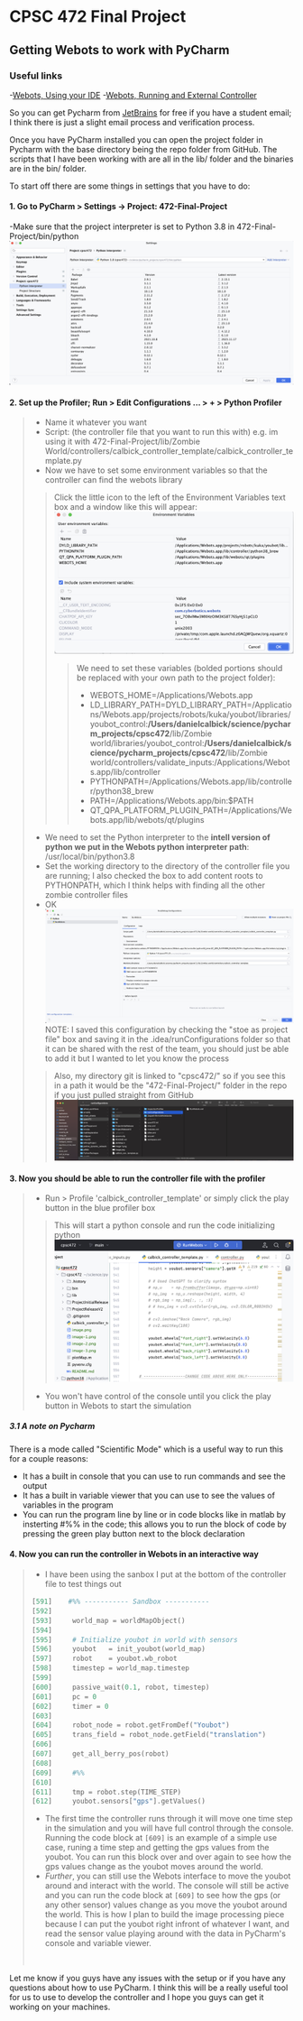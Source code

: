 # CPSC 472 Final Project

## Getting Webots to work with PyCharm
### Useful links
-[Webots, Using your IDE](https://cyberbotics.com/doc/guide/using-your-ide?tab-os=macos&tab-language=python)
-[Webots, Running and External Controller](https://cyberbotics.com/doc/guide/running-extern-robot-controllers?version=R2021b&tab-language=python&tab-os=macos)

So you can get Pycharm from [JetBrains](https://www.jetbrains.com/community/education/#students) for free if you have a student email; I think there is just a slight email process and verification process.

Once you have PyCharm installed you can open the project folder in Pycharm with the base directory being the repo folder from GitHub. The scripts that I have been working with are all in the lib/ folder and the binaries are in the bin/ folder.

To start off there are some things in settings that you have to do:
#### 1. Go to PyCharm > Settings -> Project: 472-Final-Project
   -Make sure that the project interpreter is set to Python 3.8 in 472-Final-Project/bin/python
![Alt text](refs/image.png)
#### 2. Set up the Profiler; Run > Edit Configurations ... > + > Python Profiler
>- Name it whatever you want
>- Script: (the controller file that you want to run this with) e.g. im using it with 472-Final-Project/lib/Zombie World/controllers/calbick_controller_template/calbick_controller_template.py
>- Now we have to set some environment variables so that the controller can find the webots library
>> Click the little icon to the left of the Environment Variables text box and a window like this will appear:
![Alt text](image-3.png)
>>> We need to set these variables (bolded portions should be replaced with your own path to the project folder):
>>> - WEBOTS_HOME=/Applications/Webots.app
>>> - LD_LIBRARY_PATH=DYLD_LIBRARY_PATH=/Applications/Webots.app/projects/robots/kuka/youbot/libraries/youbot_control:**/Users/danielcalbick/science/pycharm_projects/cpsc472**/lib/Zombie world/libraries/youbot_control:**/Users/danielcalbick/science/pycharm_projects/cpsc472**/lib/Zombie world/controllers/validate_inputs:/Applications/Webots.app/lib/controller
>>> - PYTHONPATH=/Applications/Webots.app/lib/controller/python38_brew
>>> - PATH=/Applications/Webots.app/bin:$PATH
>>> - QT_QPA_PLATFORM_PLUGIN_PATH=/Applications/Webots.app/lib/webots/qt/plugins
>- We need to set the Python interpreter to the **intell version of python we put in the Webots python interpreter path**: /usr/local/bin/python3.8
>- Set the working directory to the directory of the controller file you are running; I also checked the box to add content roots to PYTHONPATH, which I think helps with finding all the other zombie controller files
>- OK  
![Alt text](refs/image-1.png)
> NOTE: I saved this configuration by checking the "stoe as project file" box and saving it in the .idea/runConfigurations folder so that it can be shared with the rest of the team, you should just be able to add it but I wanted to let you know the process
>> Also, my directory git is linked to "cpsc472/" so if you see this in a path it would be the "472-Final-Project/" folder in the repo if you just pulled straight from GitHub
![Alt text](refs/image-2.png)
#### 3. Now you should be able to run the controller file with the profiler 
> - Run > Profile 'calbick_controller_template' or simply click the play button in the blue profiler box 
> > This will start a python console and run the code initializing python ![Alt text](image-4.png)
> - You won't have control of the console until you click the play button in Webots to start the simulation
##### 3.1 A note on Pycharm
There is a mode called "Scientific Mode" which is a useful way to run this for a couple reasons:
- It has a built in console that you can use to run commands and see the output
- It has a built in variable viewer that you can use to see the values of variables in the program
- You can run the program line by line or in code blocks like in matlab by insterting #%% in the code; this allows you to run the block of code by pressing the green play button next to the block declaration
#### 4. Now you can run the controller in Webots in an interactive way
> - I have been using the sanbox I put at the bottom of the controller file to test things out
> ```python
>[591]    #%% ----------- Sandbox -----------
>[592]
>[593]     world_map = worldMapObject()
>[594]
>[595]     # Initialize youbot in world with sensors
>[596]     youbot   = init_youbot(world_map)
>[597]     robot    = youbot.wb_robot
>[598]     timestep = world_map.timestep
>[599]     
>[600]     passive_wait(0.1, robot, timestep)
>[601]     pc = 0
>[602]     timer = 0
>[603]     
>[604]     robot_node = robot.getFromDef("Youbot")
>[605]     trans_field = robot_node.getField("translation")
>[606]     
>[607]     get_all_berry_pos(robot)
>[608]     
>[609]     #%%
>[610]     
>[611]     tmp = robot.step(TIME_STEP)
>[612]     youbot.sensors["gps"].getValues()
>```
>- The first time the controller runs through it will move one time step in the simulation and you will have full control through the console. Running the code block at ```[609]``` is an example of a simple use case, runing a time step and getting the gps values from the youbot. You can run this block over and over again to see how the gps values change as the youbot moves around the world.
>- *Further*, you can still use the Webots interface to move the youbot around and interact with the world. The console will still be active and you can run the code block at ```[609]``` to see how the gps (or any other sensor) values change as you move the youbot around the world. This is how I plan to build the image processing piece because I can put the youbot right infront of whatever I want, and read the sensor value playing around with the data in PyCharm's console and variable viewer.
> <br>

<p>
Let me know if you guys have any issues with the setup or if you have any questions about how to use PyCharm. I think this will be a really useful tool for us to use to develop the controller and I hope you guys can get it working on your machines.
</p>




